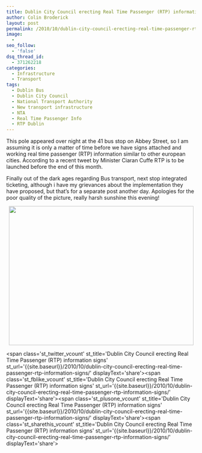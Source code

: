 ```yaml
---
title: Dublin City Council erecting Real Time Passenger (RTP) information signs
author: Colin Broderick
layout: post
permalink: /2010/10/dublin-city-council-erecting-real-time-passenger-rtp-information-signs/
image:
  - 
seo_follow:
  - 'false'
dsq_thread_id:
  - 371262218
categories:
  - Infrastructure
  - Transport
tags:
  - Dublin Bus
  - Dublin City Council
  - National Transport Authority
  - New transport infrastructure
  - NTA
  - Real Time Passenger Info
  - RTP Dublin
---
```

This pole appeared over night at the 41 bus stop on Abbey Street, so I am assuming it is only a matter of time before we have signs attached and working real time passenger (RTP) information similar to other european cities. According to a recent tweet by Minister Ciaran Cuffe RTP is to be launched before the end of this month.

Finally out of the dark ages regarding Bus transport, next stop integrated ticketing, although i have my grievances about the implementation they have proposed, but that&#8217;s for a separate post another day. Apologies for the poor quality of the picture, really harsh sunshine this evening!

<p style="text-align: center;">
  <a href="{{site.baseurl}}/wp-content/uploads/2010/10/DublinBusRTP.jpg"><img class="aligncenter size-large wp-image-1014" title="DCC - Dublin Bus RTP Pole" src="{{site.baseurl}}/wp-content/uploads/2010/10/DublinBusRTP-1024x768.jpg" alt="" width="491" height="369" /></a>
</p>

<span class='st\_twitter\_vcount' st\_title='Dublin City Council erecting Real Time Passenger (RTP) information signs' st\_url='{{site.baseurl}}/2010/10/dublin-city-council-erecting-real-time-passenger-rtp-information-signs/' displayText='share'></span><span class='st\_fblike\_vcount' st\_title='Dublin City Council erecting Real Time Passenger (RTP) information signs' st\_url='{{site.baseurl}}/2010/10/dublin-city-council-erecting-real-time-passenger-rtp-information-signs/' displayText='share'></span><span class='st\_plusone\_vcount' st\_title='Dublin City Council erecting Real Time Passenger (RTP) information signs' st\_url='{{site.baseurl}}/2010/10/dublin-city-council-erecting-real-time-passenger-rtp-information-signs/' displayText='share'></span><span class='st\_sharethis\_vcount' st\_title='Dublin City Council erecting Real Time Passenger (RTP) information signs' st\_url='{{site.baseurl}}/2010/10/dublin-city-council-erecting-real-time-passenger-rtp-information-signs/' displayText='share'></span>